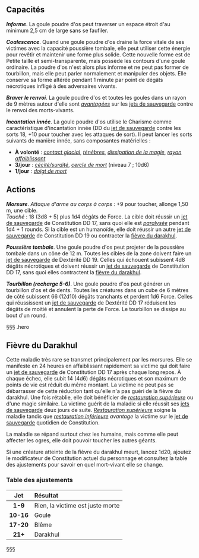 ## Capacités
_**Informe**_. La goule poudre d'os peut traverser un espace étroit d'au minimum 2,5 cm de large sans se faufiler.

_**Coalescence**_. Quand une goule poudre d'os draine la force vitale de ses victimes avec la capacité poussière tombale, elle peut utiliser cette énergie pour revêtir et maintenir une forme plus solide. Cette nouvelle forme est de Petite taille et semi-transparente, mais possède les contours d'une goule ordinaire. La poudre d'os n'est alors plus informe et ne peut pas former de tourbillon, mais elle peut parler normalement et manipuler des objets. Elle conserve sa forme altérée pendant 1 minute par point de dégâts nécrotiques infligé à des adversaires vivants.

_**Braver le renvoi**_. La goule poudre d'os et toutes les goules dans un rayon de 9 mètres autour d'elle sont [_avantagées_](/utiliser-les-caracteristiques/#avantage-et-desavantage) sur les [jets de sauvegarde](/utiliser-les-caracteristiques/#jets-de-sauvegarde) contre le renvoi des morts-vivants.

_**Incantation innée**_. La goule poudre d'os utilise le Charisme comme caractéristique d'incantation innée (DD du [jet de sauvegarde](/utiliser-les-caracteristiques/#jets-de-sauvegarde) contre les sorts 18, +10 pour toucher avec les attaques de sort). Il peut lancer les sorts suivants de manière innée, sans composantes matérielles :
* **À volonté** : [_contact glacial_](/grimoire/contact-glacial/), [_ténèbres_](/grimoire/tenebres/), [_dissipation de la magie_](/grimoire/dissipation-de-la-magie/), [_rayon affaiblissant_](/grimoire/rayon-affaiblissant/)
* **3/jour** : [_cécité/surdité_](/grimoire/cecite-surdite/), [_cercle de mort_](/grimoire/cercle-de-mort/) (niveau 7 ; 10d6)
* **1/jour** : [_doigt de mort_](/grimoire/doigt-de-mort/)

## Actions
_**Morsure**_. _Attaque d'arme au corps à corps_ : +9 pour toucher, allonge 1,50 m, une cible.  
_Touché_ : 18 (3d8 + 5) plus 1d4 dégâts de Force. La cible doit réussir un [jet de sauvegarde](/utiliser-les-caracteristiques/#jets-de-sauvegarde) de Constitution DD 17, sans quoi elle est [_paralysée_](/gerer-la-sante-du-personnage/#paralyse) pendant 1d4 + 1 rounds. Si la cible est un humanoïde, elle doit réussir un autre [jet de sauvegarde](/utiliser-les-caracteristiques/#jets-de-sauvegarde) de Constitution DD 19 ou contracter la [fièvre du darakhul](#fievre-du-darakhul).

_**Poussière tombale**_. Une goule poudre d'os peut projeter de la poussière tombale dans un cône de 12 m. Toutes les cibles de la zone doivent faire un [jet de sauvegarde](/utiliser-les-caracteristiques/#jets-de-sauvegarde) de Dextérité DD 19. Celles qui échouent subissent 4d8 dégâts nécrotiques et doivent réussir un [jet de sauvegarde](/utiliser-les-caracteristiques/#jets-de-sauvegarde) de Constitution DD 17, sans quoi elles contractent la [fièvre du darakhul](#fievre-du-darakhul).

_**Tourbillon (recharge 5-6)**_. Une goule poudre d'os peut générer un tourbillon d'os et de dents. Toutes les créatures dans un cube de 6 mètres de côté subissent 66 (12d10) dégâts tranchants et perdent 1d6 Force. Celles qui réussissent un [jet de sauvegarde](/utiliser-les-caracteristiques/#jets-de-sauvegarde) de Dextérité DD 17 réduisent les dégâts de moitié et annulent la perte de Force. Le tourbillon se dissipe au bout d'un round.

§§§ .hero
## Fièvre du Darakhul
Cette maladie très rare se transmet principalement par les morsures. Elle se manifeste en 24 heures en affaiblissant rapidement sa victime qui doit faire un [jet de sauvegarde](/utiliser-les-caracteristiques/#jets-de-sauvegarde) de Constitution DD 17 après chaque long repos. À chaque échec, elle subit 14 (4d6) dégâts nécrotiques et son maximum de points de vie est réduit du même montant. La victime ne peut pas se débarrasser de cette réduction tant qu'elle n'a pas guéri de la fièvre du darakhul. Une fois rétablie, elle doit bénéficier de [_restauration supérieure_](/grimoire/restauration-superieure/) ou d'une magie similaire. La victime guérit de la maladie si elle réussit ses [jets de sauvegarde](/utiliser-les-caracteristiques/#jets-de-sauvegarde) deux jours de suite. [_Restauration supérieure_](/grimoire/restauration-superieure/) soigne la maladie tandis que [_restauration inférieure_](/grimoire/restauration-inferieure/) _avantage_ la victime sur le [jet de sauvegarde](/utiliser-les-caracteristiques/#jets-de-sauvegarde) quotidien de Constitution.

La maladie se répand surtout chez les humains, mais comme elle peut affecter les ogres, elle doit pouvoir toucher les autres géants.

Si une créature atteinte de la fièvre du darakhul meurt, lancez 1d20, ajoutez le modificateur de Constitution actuel du personnage et consultez la table des ajustements pour savoir en quel mort-vivant elle se change.
### Table des ajustements
|**Jet**|**Résultat**|
|:-:|:-|
|**1-9**|Rien, la victime est juste morte|
|**10-16**|Goule|
|**17-20**|Blême|
|**21+**|Darakhul|
§§§

